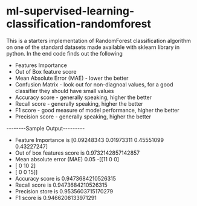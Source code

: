 # ml-supervised-learning-classification-randomforest

This is a starters implementation of RandomForest classification algorithm on one of the standard datasets made available with sklearn library in python. In the end code finds out the following

- Features Importance
- Out of Box feature score
- Mean Absolute Error (MAE) - lower the better
- Confusion Matrix - look out for non-diagnoal values, for a good classifier they should have small values
- Accuracy score - generally speaking, higher the better
- Recall score - generally speaking, higher the better
- F1 score - good measure of model performance, higher the better
- Precision score - generally speaking, higher the better

--------Sample Output---------
- Feature Importance is  [0.09248343 0.01973311 0.45551099 0.43227247]
- Out of box features score is  0.9732142857142857
- Mean absolute error (MAE)  0.05
-[[11  0  0]
- [ 0 10  2]
- [ 0  0 15]]
- Accuracy score is 0.9473684210526315
- Recall score is 0.9473684210526315
- Precision store is 0.9535603715170279
- F1 score is 0.9466208133971291
